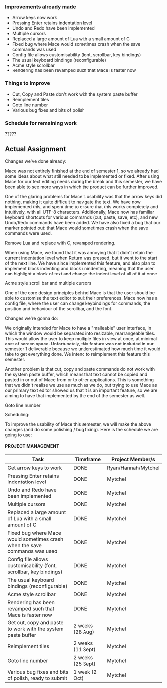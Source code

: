### Improvements already made

*  Arrow keys now work
*  Pressing Enter retains indentation level
*  Undo and Redo have been implemented
* Multiple cursors
* Replaced a large amount of Lua with a small amount of C
*  Fixed bug where Mace would sometimes crash when the save commands was used
*  Config file allows customisability (font, scrollbar, key bindings)
*  The usual keyboard bindings (reconfigurable)
* Acme style scrollbar
* Rendering has been revamped such that Mace is faster now

### Things to Improve

*  Cut, Copy and Paste don't work with the system paste buffer
*  Reimplement tiles
* Goto line number
*  Various bug fixes and bits of polish

### Schedule for remaining work

?????

## Actual Assignment

<some sort of good introduction>

Changes we've done already:


Mace was not entirely finished at the end of semester 1, so we already had some ideas about what still needed to be implemented or fixed. After using Mace for our text editing needs during the break and this semester, we have been able to see more ways in which the product can be further improved. 

One of the glaring problems for Mace's usability was that the arrow keys did nothing, making it quite difficult to navigate the text. We have now implemented this, and spent time to ensure that this works completely and intuitively, with all UTF-8 characters. Additionally, Mace now has familiar keyboard shortcuts for various commands (cut, paste, save, etc), and new Undo/Redo commands have been added. We have also fixed a bug that our marker pointed out: that Mace would sometimes crash when the save commands were used.

Remove Lua and replace with C, revamped rendering.

When using Mace, we found that it was annoying that it didn't retain the current indentation level when Return was pressed, but it went to the start of the next line. We have since implemented this feature, and also plan to implement block indenting and block unindenting, meaning that the user can highlight a block of text and change the indent level of all of it at once.

Acme style scroll bar and multiple cursors

One of the core design principles behind Mace is that the user should be able to customise the text editor to suit their preferences. Mace now has a config file, where the user can change keybindings for commands, the position and behaviour of the scrollbar, and the font.

Changes we're gonna do:

We originally intended for Mace to have a "malleable" user interface, in which the window would be separated into resizable, rearrangeable tiles. This would allow the user to keep multiple files in view at once, at minimal cost of screen space. Unfortunately, this feature was not included in our semester 1 deliverable because we underestimated how much time it would take to get everything done. We intend to reimplement this feature this semester.

Another problem is that cut, copy and paste commands do not work with the system paste buffer, which means that text cannot be copied and pasted in or out of Mace from or to other applications. This is something that we didn't realise we use as much as we do, but trying to use Mace as our primary text editor showed us that it is an important feature, so we are aiming to have that implemented by the end of the semester as well.

Goto line number

Scheduling:

To improve the usability of Mace this semester, we will make the above changes (and do some polishing / bug fixing). Here is the schedule we are going to use:


#### PROJECT MANAGEMENT

Task | Timeframe | Project Member/s
--- | --- | ---
Get arrow keys to work | DONE | Ryan/Hannah/Mytchel
Pressing Enter retains indentation level | DONE | Mytchel
Undo and Redo have been implemented | DONE | Mytchel
Multiple cursors | DONE | Mytchel
Replaced a large amount of Lua with a small amount of C | DONE | Mytchel
Fixed bug where Mace would sometimes crash when the save commands was used | DONE | Mytchel
Config file allows customisability (font, scrollbar, key bindings) | DONE | Mytchel
The usual keyboard bindings (reconfigurable) | DONE | Mytchel
Acme style scrollbar | DONE | Mytchel
Rendering has been revamped such that Mace is faster now | DONE | Mytchel
Get cut, copy and paste to work with the system paste buffer | 2 weeks (28 Aug) | Mytchel 
Reimplement tiles | 2 weeks (11 Sept) | Mytchel
Goto line number | 2 weeks (25 Sept) | Mytchel
Various bug fixes and bits of polish, ready to submit | 1 week (2 Oct) | Mytchel
